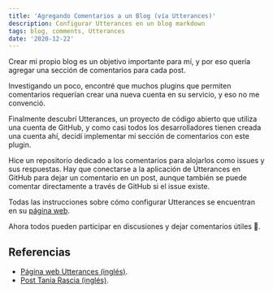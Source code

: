 ```yaml
---
title: 'Agregando Comentarios a un Blog (vía Utterances)'
description: Configurar Utterances en un blog markdown
tags: blog, comments, Utterances
date: '2020-12-22'
---
```


Crear mi propio blog es un objetivo importante para mí, y por eso quería agregar una sección de comentarios para cada post.

Investigando un poco, encontré que muchos plugins que permiten comentarios requerían crear una nueva cuenta en su servicio, y eso no me convenció.

Finalmente descubrí Utterances, un proyecto de código abierto que utiliza una cuenta de GitHub, y como casi todos los desarrolladores tienen creada una cuenta ahí, decidí implementar mi sección de comentarios con este plugin.

Hice un repositorio dedicado a los comentarios para alojarlos como issues y sus respuestas. Hay que conectarse a la aplicación de Utterances en GitHub para dejar un comentario en un post, aunque también se puede comentar directamente a través de GitHub si el issue existe.

Todas las instrucciones sobre cómo configurar Utterances se encuentran en su [página web](https://utteranc.es/).

Ahora todos pueden participar en discusiones y dejar comentarios útiles 🤩.

## Referencias

* [Página web Utterances (inglés)](https://utteranc.es/).
* [Post Tania Rascia (inglés)](https://www.taniarascia.com/adding-comments-to-my-blog/).